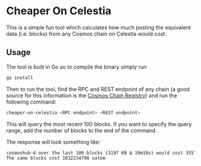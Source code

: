 # Cheaper On Celestia

This is a simple fun tool which calculates how much posting the equivalent data (i.e. blocks) from any Cosmos chain on Celestia would cost.

## Usage

The tool is built in Go so to compile the binary simply run

```bash
go install
```

Then to run the tool, find the RPC and REST endpoint of any chain (a good source for this information is the [Cosmos Chain Registry](https://github.com/cosmos/chain-registry)) and run the following command:

```bash
cheaper-on-celestia <RPC endpoint> <REST endpoint>
```

This will query the most recent 100 blocks. If you want to specify the query range, add the number of blocks to the end of the command.

The response will look something like:

```bash
cosmoshub-4 over the last 100 blocks (3197 KB & 10m18s) would cost 3557435 utia
The same blocks cost 1032234798 uatom
```